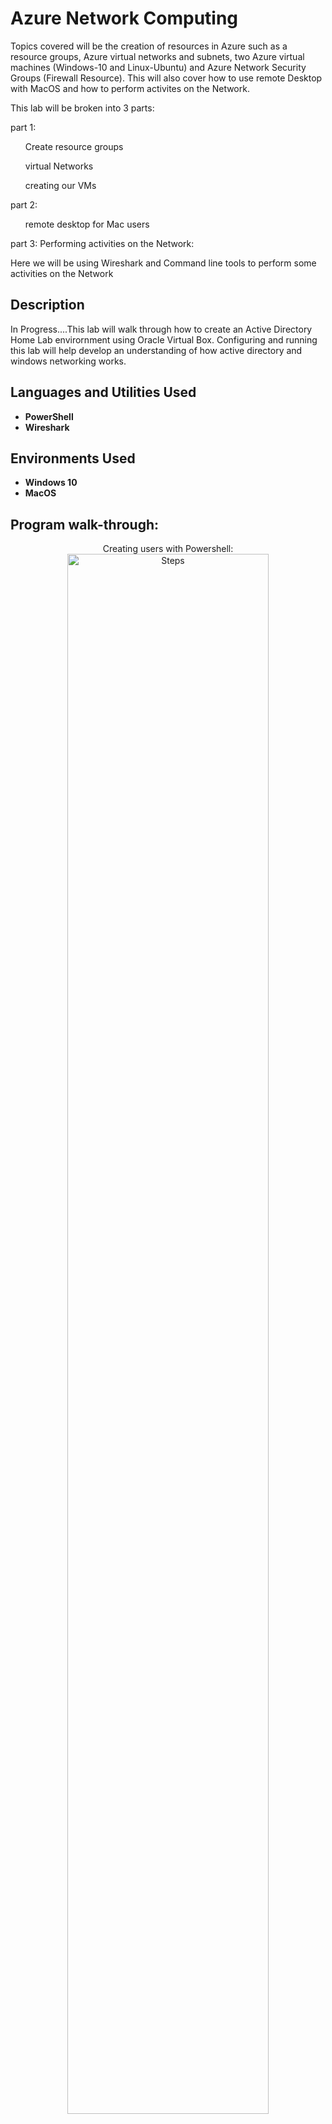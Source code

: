 <h1/>Azure Network Computing</h1>
<p>Topics covered will be the creation of resources in Azure such as a resource groups, Azure virtual networks and subnets, two Azure virtual machines (Windows-10 and Linux-Ubuntu) and Azure Network Security Groups (Firewall Resource). This will also cover how to use remote Desktop with MacOS and how to perform activites on the Network.</p>

<p> This lab will be broken into 3 parts: </p>

<p> part 1: </p>
<ol>Create resource groups</ol>
<ol>virtual Networks</ol>
<ol>creating our VMs</ol>

<p> part 2: </p>
<ol>remote desktop for Mac users</ol>

<p> part 3: Performing activities on the Network:</p>
<p>Here we will be using Wireshark and Command line tools to perform some activities on the Network</p>

<h2>Description</h2>
In Progress....This lab will walk through how to create an Active Directory Home Lab envirornment using Oracle Virtual Box. Configuring and running this lab will help develop an understanding of how active directory and windows networking works.


<h2>Languages and Utilities Used</h2>

- <b>PowerShell</b> 
- <b>Wireshark</b>

<h2>Environments Used </h2>

- <b>Windows 10</b>
- <b>MacOS</b>

<h2>Program walk-through:</h2>

<p align="center">
Creating users with Powershell: <br/>
<img src="https://i.imgur.com/62TgaWL.png" height="80%" width="80%" alt="Steps"/>
<br />
<br />

<p align="center">
Creating users with Powershell: <br/>
<img src="https://i.imgur.com/62TgaWL.png" height="80%" width="80%" alt="Steps"/>
<br />
<br />


</p>

<!--
 ```diff
- text in red
+ text in green
! text in orange
# text in gray
@@ text in purple (and bold)@@
```
--!>
